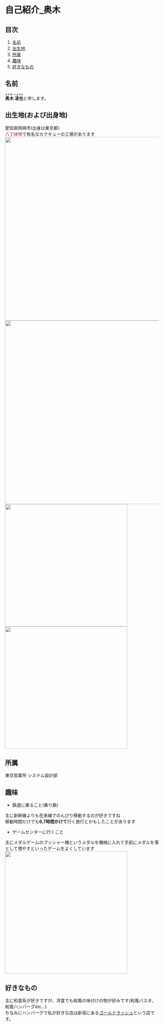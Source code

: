 # 自己紹介_奥木
## 目次
1. [名前](#名前)
1. [出生地](#出生地(および出身地))
1. [所属](#所属)
1. [趣味](#趣味)
1. [好きなもの](#好きなもの)

## 名前
<ruby>**奥木 凌也**<rt>**オクギ リョウヤ**</rt></ruby>と申します。

## 出生地(および出身地)
愛知県岡崎市(出身は東京都）\
<span style="color: brown;">八丁味噌</span>で有名なカクキューの工場があります
<img src="https://www.sozai-library.com/wp-content/uploads/2014/07/2323.jpg" width="600px">
<img src="https://mapitdata.blob.core.windows.net/map03-comppng/ja/highlight/%E6%84%9B%E7%9F%A5%E7%9C%8C___%E5%B2%A1%E5%B4%8E%E5%B8%82.png" width="600px">
<img src="https://industrial-tourism.nagoya-cci.jp/wp-content/uploads/2018/08/2c82e70e2307cea8621ea51a08cb2064-e1537410961993.jpg" width="400px">
<img src="https://pokelocal.jp/UPLOADFILE/tenpo_base_00327_1_1674544408.jpg" width="400px">


## 所属
東京営業所 システム設計部
## 趣味
-  鉄道に乗ること(乗り鉄)

主に新幹線よりも在来線でのんびり移動するのが好きですね\
移動時間だけでも**6,7時間かけて**行く旅行とかもしたことがあります
- ゲームセンターに行くこと

主にメダルゲームのプッシャー機というメダルを機械に入れて手前にメダルを落として増やすといったゲームをよくしています
<img src="https://www.4gamer.net/games/694/G069432/20230322070/SS/005.jpg" width="400px">
## 好きなもの
主に和食系が好きですが、洋食でも和風の味付けの物が好みです(和風パスタ、和風ハンバーグetc...)<br>ちなみにハンバーグで私が好きな店は新宿にある[ゴールドラッシュ](https://www.gold-rush.jp/)という店です。